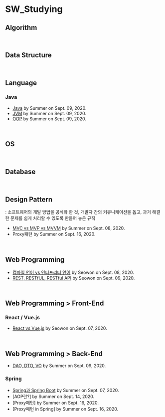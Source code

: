 # SW_Studying

## Algorithm

<br />

## Data Structure

<br />

## Language

### Java

- [Java]() by Summer on Sept. 09, 2020.
- [JVM]() by Summer on Sept. 09, 2020.
- [OOP]() by Summer on Sept. 09, 2020.

<br />

## OS

<br />

## Database

<br />

## Design Pattern

: 소프트웨어의 개발 방법을 공식화 한 것, 개발자 간의 커뮤니케이션을 돕고, 과거 해결한 문제를 쉽게 처리할 수 있도록 만들어 놓은 규칙

- [MVC vs MVP vs MVVM](https://github.com/ChoHaJOAH/SW_Studying/blob/master/Design%20Pattern/MVC%20vs%20MVP%20vs%20MVVM.md) by Summer on Sept. 08, 2020.
- Proxy패턴 by Summer on Sept. 16, 2020.

<br />

## Web Programming

- [컴파일 언어 vs 인터프리터 언어](https://github.com/ChoHaJOAH/SW_Studying/blob/master/WebProgramming/%EC%BB%B4%ED%8C%8C%EC%9D%BC%20%EC%96%B8%EC%96%B4%20vs%20%EC%9D%B8%ED%84%B0%ED%94%84%EB%A6%AC%ED%84%B0%20%EC%96%B8%EC%96%B4.md) by Seowon on Sept. 08, 2020.
- [REST, RESTfUL, RESTful API](https://github.com/ChoHaJOAH/SW_Studying/blob/master/WebProgramming/REST%2C%20RESTful%2C%20RESTful%20API.md) by Seowon on Sept. 09, 2020.

<br />

## Web Programming > Front-End

### React / Vue.js

- [React vs Vue.js](https://github.com/ChoHaJOAH/SW_Studying/blob/master/WebProgramming/Front-End/React%20vs%20Vue.js.md) by Seowon on Sept. 07, 2020.

<br />

## Web Programming > Back-End

- [DAO, DTO, VO]() by Summer on Sept. 09, 2020.

### Spring

- [Spring과 Spring Boot](https://github.com/ChoHaJOAH/SW_Studying/blob/master/WebProgramming/Back-End/Spring%EA%B3%BC%20SpringBoot.md) by Summer on Sept. 07, 2020.
- [AOP란?] by Summer on Sept. 14, 2020.
- [Proxy패턴] by Summer on Sept. 16, 2020.
- [Proxy패턴 in Spring] by Summer on Sept. 16, 2020.